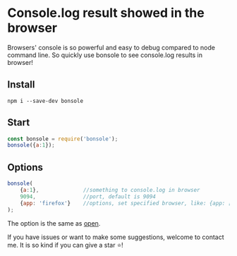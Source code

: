 # Console.log result showed in the browser

Browsers' console is so powerful and easy to debug compared to node command line. 
So quickly use bonsole to see console.log results in browser!

## Install

```
npm i --save-dev bonsole
```

## Start

```JavaScript
const bonsole = require('bonsole');
bonsole({a:1});
```

## Options

```JavaScript
bonsole(
    {a:1},              //something to console.log in browser
    9094,               //port, default is 9094
    {app: 'firefox'}    //options, set specified browser, like: {app: ['google chrome', '--incognito']}
);
```

The option is the same as [open](https://github.com/sindresorhus/open).

If you have issues or want to make some suggestions, welcome to contact me. It is so kind if you can give a star :star:! 
